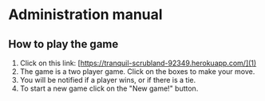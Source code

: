 # Administration manual 

## How to play the game
1. Click on this link: [https://tranquil-scrubland-92349.herokuapp.com/](1)  
2. The game is a two player game. Click on the boxes to make your move. 
3. You will be notified if a player wins, or if there is a tie.
4. To start a new game click on the "New game!" button. 

